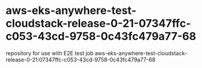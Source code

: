# aws-eks-anywhere-test-cloudstack-release-0-21-07347ffc-c053-43cd-9758-0c43fc479a77-68
repository for use with E2E test job aws-eks-anywhere-test-cloudstack-release-0-21:07347ffc-c053-43cd-9758-0c43fc479a77-68

